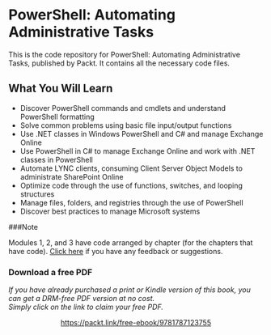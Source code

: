 # PowerShell: Automating Administrative Tasks

This is the code repository for PowerShell: Automating Administrative Tasks, published by Packt. It contains all the necessary code files.

## What You Will Learn

* Discover PowerShell commands and cmdlets and understand PowerShell formatting
* Solve common problems using basic file input/output functions
* Use .NET classes in Windows PowerShell and C# and manage Exchange Online
* Use PowerShell in C# to manage Exchange Online and work with .NET classes in PowerShell
* Automate LYNC clients, consuming Client Server Object Models to administrate SharePoint Online
* Optimize code through the use of functions, switches, and looping structures
* Manage files, folders, and registries through the use of PowerShell
* Discover best practices to manage Microsoft systems

###Note

Modules 1, 2, and 3 have code arranged by chapter (for the chapters that have code). [Click here](https://docs.google.com/forms/d/e/1FAIpQLSe5qwunkGf6PUvzPirPDtuy1Du5Rlzew23UBp2S-P3wB-GcwQ/viewform) if you have any feedback or suggestions.
### Download a free PDF

 <i>If you have already purchased a print or Kindle version of this book, you can get a DRM-free PDF version at no cost.<br>Simply click on the link to claim your free PDF.</i>
<p align="center"> <a href="https://packt.link/free-ebook/9781787123755">https://packt.link/free-ebook/9781787123755 </a> </p>